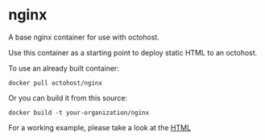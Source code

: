 nginx
====

A base nginx container for use with octohost.

Use this container as a starting point to deploy static HTML to an octohost.

To use an already built container:

`docker pull octohost/nginx`

Or you can build it from this source:

`docker build -t your-organization/nginx`

For a working example, please take a look at the [HTML](https://github.com/octohost/html)